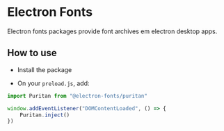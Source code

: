# Electron Fonts

Electron fonts packages provide font archives em electron desktop apps.

## How to use

* Install the package

* On your `preload.js`, add:

```ts
import Puritan from "@electron-fonts/puritan"

window.addEventListener("DOMContentLoaded", () => {
    Puritan.inject()
})
```
